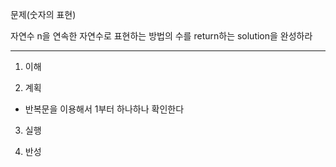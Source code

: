문제(숫자의 표현)

자연수 n을 연속한 자연수로 표현하는 방법의 수를 return하는 solution을 완성하라

---

1. 이해

2. 계획
- 반복문을 이용해서 1부터 하나하나 확인한다

3. 실행

4. 반성